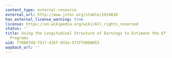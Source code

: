 ```yaml
---
content_type: external-resource
external_url: http://www.jstor.org/stable/1924810
has_external_license_warning: true
license: https://en.wikipedia.org/wiki/All_rights_reserved
status: ''
title: Using the Longitudinal Structure of Earnings to Estimate the Effect of Training
  Programs
uid: f76067dd-751f-435f-931e-573f7d968053
wayback_url: ''
---
```

